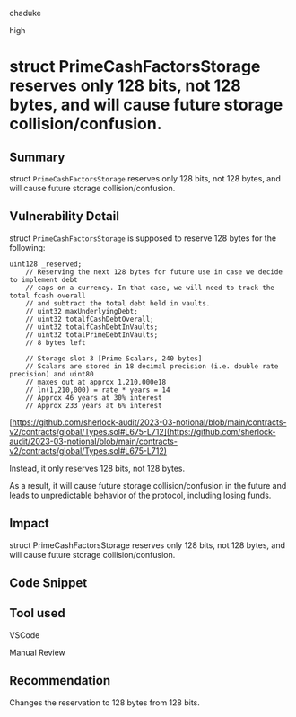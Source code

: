 chaduke

high

# struct PrimeCashFactorsStorage reserves only 128 bits, not 128 bytes, and will cause future storage collision/confusion.

## Summary
struct ``PrimeCashFactorsStorage`` reserves only 128 bits, not 128 bytes, and will cause future storage collision/confusion.

## Vulnerability Detail

struct ``PrimeCashFactorsStorage`` is supposed to reserve 128 bytes for the following: 
```javascrsipt
uint128 _reserved;
    // Reserving the next 128 bytes for future use in case we decide to implement debt
    // caps on a currency. In that case, we will need to track the total fcash overall
    // and subtract the total debt held in vaults.
    // uint32 maxUnderlyingDebt;
    // uint32 totalfCashDebtOverall;
    // uint32 totalfCashDebtInVaults;
    // uint32 totalPrimeDebtInVaults;
    // 8 bytes left
    
    // Storage slot 3 [Prime Scalars, 240 bytes]
    // Scalars are stored in 18 decimal precision (i.e. double rate precision) and uint80
    // maxes out at approx 1,210,000e18
    // ln(1,210,000) = rate * years = 14
    // Approx 46 years at 30% interest
    // Approx 233 years at 6% interest
```

[https://github.com/sherlock-audit/2023-03-notional/blob/main/contracts-v2/contracts/global/Types.sol#L675-L712](https://github.com/sherlock-audit/2023-03-notional/blob/main/contracts-v2/contracts/global/Types.sol#L675-L712)

Instead, it only reserves 128 bits, not 128 bytes. 

As a result, it will cause future storage collision/confusion in the future and leads to unpredictable behavior of the protocol, including losing funds. 


## Impact
struct PrimeCashFactorsStorage reserves only 128 bits, not 128 bytes, and will cause future storage collision/confusion.


## Code Snippet

## Tool used
VSCode

Manual Review

## Recommendation

Changes the reservation to 128 bytes from 128 bits. 